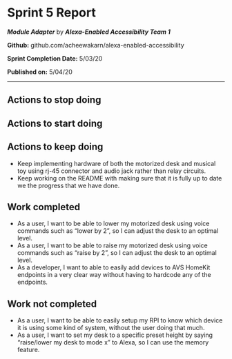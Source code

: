 # Sprint 5 Report

***Module Adapter*** by  ***Alexa-Enabled Accessibility Team 1***

**Github:** github.com/acheewakarn/alexa-enabled-accessibility

**Sprint Completion Date:** 5/03/20

**Published on:** 5/04/20

---


## Actions to stop doing

## Actions to start doing

## Actions to keep doing

- Keep implementing hardware of both the motorized desk and musical toy using rj-45 connector and audio jack rather than relay circuits. 
- Keep working on the README with making sure that it is fully up to date we the progress that we have done.

## Work completed

- As a user, I want to be able to lower my motorized desk using voice commands such as “lower by 2”, so I can adjust the desk to an optimal level.
- As a user, I want to be able to raise my motorized desk using voice commands such as “raise by 2”, so I can adjust the desk to an optimal level.
- As a developer, I want to able to easily add devices to AVS HomeKit endpoints in a very clear way without having to hardcode any of the endpoints.

## Work not completed

- As a user, I want to be able to easily setup my RPI to know which device it is using some kind of system, without the user doing that much.
- As a user, I want to set my desk to a specific preset height by saying “raise/lower my desk to mode x” to Alexa, so I can use the memory feature.






